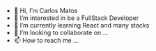 - 👋 Hi, I’m Carlos Matos
- 👀 I’m interested in be a FullStack Developer
- 🌱 I’m currently learning React and many stacks
- 💞️ I’m looking to collaborate on ...
- 📫 How to reach me ...

<!---
caam1406/caam1406 is a ✨ special ✨ repository because its `README.md` (this file) appears on your GitHub profile.
You can click the Preview link to take a look at your changes.
--->
